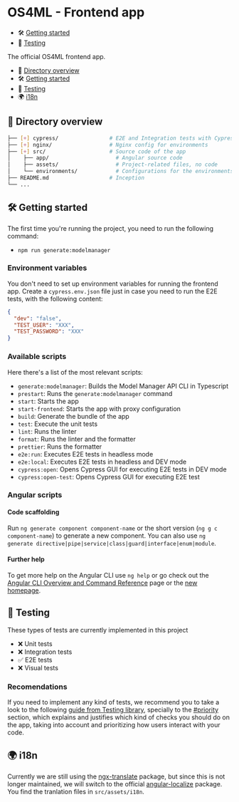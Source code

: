 # OS4ML - Frontend app

- 🛠️ [Getting started](#🛠️-getting-started)
- 🧪 [Testing](#🧪-testing)

The official OS4ML frontend app.

- 📂 [Directory overview](#📂-directory-overview)
- 🛠️ [Getting started](#🛠️-getting-started)
- 🧪 [Testing](#🧪-testing)
- 🌍 [i18n](#🌍-i18n)

## 📂 Directory overview

```bash
├── [+] cypress/                # E2E and Integration tests with Cypress
├── [+] nginx/                  # Nginx config for environments
├── [+] src/                    # Source code of the app
│    ├── app/                     # Angular source code
│    ├── assets/                  # Project-related files, no code
│    └── environments/            # Configurations for the environments
├── README.md                   # Inception
└── ...
```

## 🛠️ Getting started

The first time you're running the project, you need to run the following command:

- `npm run generate:modelmanager`

### Environment variables

You don't need to set up environment variables for running the frontend app.
Create a `cypress.env.json` file just in case you need to run the E2E tests, with the following content:

```json
{
  "dev": "false",
  "TEST_USER": "XXX",
  "TEST_PASSWORD": "XXX"
}
```

### Available scripts

Here there's a list of the most relevant scripts:

- `generate:modelmanager`: Builds the Model Manager API CLI in Typescript
- `prestart`: Runs the `generate:modelmanager` command
- `start`: Starts the app
- `start-frontend`: Starts the app with proxy configuration
- `build`: Generate the bundle of the app
- `test`: Execute the unit tests
- `lint`: Runs the linter
- `format`: Runs the linter and the formatter
- `prettier`: Runs the formatter
- `e2e:run`: Executes E2E tests in headless mode
- `e2e:local`: Executes E2E tests in headless and DEV mode
- `cypress:open`: Opens Cypress GUI for executing E2E tests in DEV mode
- `cypress:open-test`: Opens Cypress GUI for executing E2E test

### Angular scripts

#### Code scaffolding

Run `ng generate component component-name` or the short version (`ng g c component-name`) to generate a new component. You can also use `ng generate directive|pipe|service|class|guard|interface|enum|module`.

#### Further help

To get more help on the Angular CLI use `ng help` or go check out the [Angular CLI Overview and Command Reference](https://angular.io/cli) page or the [new homepage](https://angular.dev/).

## 🧪 Testing

These types of tests are currently implemented in this project

- ❌ Unit tests
- ❌ Integration tests
- ✅ E2E tests
- ❌ Visual tests

### Recomendations

If you need to implement any kind of tests, we recommend you to take a look to the following [guide from Testing library](https://testing-library.com/docs/queries/about), specially to the [#priority](https://testing-library.com/docs/queries/about/#priority) section, which explains and justifies which kind of checks you should do on the app, taking into account and prioritizing how users interact with your code.

## 🌍 i18n

Currently we are still using the [ngx-translate](https://github.com/ngx-translate/core) package, but since this is not longer maintained, we will switch to the official [angular-localize](https://angular.io/api/localize) package.
You find the tranlation files in `src/assets/i18n`.
